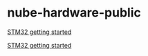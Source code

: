 # nube-hardware-public


[STM32 getting started](https://github.com/NubeIO/nube-hardware-public/blob/master/rubix-compute/pi-compute)


[STM32 getting started](https://github.com/NubeIO/nube-hardware-public/blob/master/rubix-compute/stm32)
